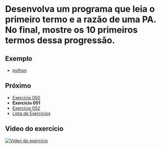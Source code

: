 # Desenvolva um programa que leia o primeiro termo e a razão de uma PA. No final, mostre os 10 primeiros termos dessa progressão.

## Exemplo

- [python](python)

## Próximo

- [Exercício 050](../050)
- **Exercício 051**
- [Exercício 052](../052)
- [Lista de Exercicios](../)

## Video do exercício

[![Video do exercício](https://img.youtube.com/vi/-OnqSGh0u4g/maxresdefault.jpg)](https://youtu.be/-OnqSGh0u4g)